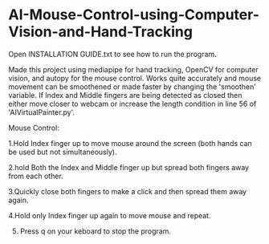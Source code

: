 # AI-Mouse-Control-using-Computer-Vision-and-Hand-Tracking

Open INSTALLATION GUIDE.txt to see how to run the program.

Made this project using mediapipe for hand tracking, OpenCV for computer vision, and autopy for the mouse control. Works quite accurately and mouse movement can be smoothened or made faster by changing the 'smoothen' variable.
If Index and Middle fingers are being detected as closed then either move closer to webcam or increase the length condition in line 56 of 'AIVirtualPainter.py'.

Mouse Control:

1.Hold Index finger up to move mouse around the screen (both hands can be used but not simultaneously).

2.hold Both the Index and Middle finger up but spread both fingers away from each other.

3.Quickly close both fingers to make a click and then spread them away again.

4.Hold only Index finger up again to move mouse and repeat.

5. Press q on your keboard to stop the program.
